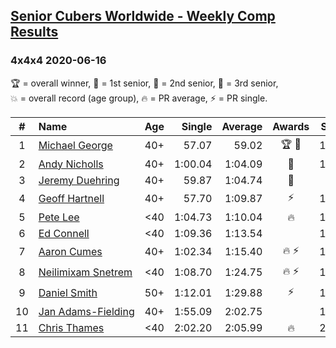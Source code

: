 <style>table {white-space: nowrap;}</style>

## [Senior Cubers Worldwide - Weekly Comp Results](/scw-comp/results/)
### 4x4x4 2020-06-16

<span style="white-space: nowrap;">🏆 = overall winner</span>, <span style="white-space: nowrap;">🥇 = 1st senior</span>, <span style="white-space: nowrap;">🥈 = 2nd senior</span>, <span style="white-space: nowrap;">🥉 = 3rd senior</span>, <span style="white-space: nowrap;">💥 = overall record (age group)</span>, <span style="white-space: nowrap;">🔥 = PR average</span>, <span style="white-space: nowrap;">⚡ = PR single</span>.

| # | Name | Age | Single | Average | Awards | Solve 1 | Solve 2 | Solve 3 | Solve 4 | Solve 5 | Video |
| :--: | :-- | :--: | --: | --: | :--: | --: | --: | --: | --: | --: | :-- |
| 1 | [Michael George](../../persons/michael_george/444.md) | 40+ | 57.07 | 59.02 | 🏆 🥇 | 1:00.85 | 58.20 | 1:06.86 | 58.00 | 57.07 | [Link](https://www.facebook.com/events/256188575607890/permalink/257812302112184/) |
| 2 | [Andy Nicholls](../../persons/andy_nicholls/444.md) | 40+ | 1:00.04 | 1:04.09 | 🥈 | 1:02.44 | 1:04.21 | 1:05.61 | 1:00.04 | 1:08.29 | [Link](https://www.facebook.com/events/256188575607890/permalink/258503442043070/) |
| 3 | [Jeremy Duehring](../../persons/jeremy_duehring/444.md) | 40+ | 59.87 | 1:04.74 | 🥉 | 59.87 | 1:05.68 | 1:16.10 | 1:05.52 | 1:03.03 | [Link](https://www.facebook.com/jeremy.duehring/videos/10160146958702846/) |
| 4 | [Geoff Hartnell](../../persons/geoff_hartnell/444.md) | 40+ | 57.70 | 1:09.87 | ⚡ | 1:05.05 | 1:09.83 | 1:14.72 | 1:17.93 | 57.70 | [Link](https://www.facebook.com/events/256188575607890/permalink/257661045460643/) |
| 5 | [Pete Lee](../../persons/pete_lee/444.md) | <40 | 1:04.73 | 1:10.04 | 🔥 | 1:12.69 | 1:25.53 | 1:05.41 | 1:12.01 | 1:04.73 | [Link](https://www.facebook.com/events/256188575607890/permalink/258410475385700/) |
| 6 | [Ed Connell](../../persons/ed_connell/444.md) | <40 | 1:09.36 | 1:13.54 |  | 1:10.01 | 1:09.36 | 1:16.51 | 1:14.10 | 1:25.04 | [Link](https://www.facebook.com/events/256188575607890/permalink/258972151996199/) |
| 7 | [Aaron Cumes](../../persons/aaron_cumes/444.md) | 40+ | 1:02.34 | 1:15.40 | 🔥 ⚡ | 1:11.75 | 1:27.11 | DNF | 1:07.34 | 1:02.34 | [Link](https://www.facebook.com/events/256188575607890/permalink/257120222181392/) |
| 8 | [Neilimixam Snetrem](../../persons/neilimixam_snetrem/444.md) | <40 | 1:08.70 | 1:24.75 | 🔥 ⚡ | 1:24.15 | 1:18.04 | 1:32.05 | 1:08.70 | 2:15.84 | [Link](https://www.facebook.com/events/256188575607890/permalink/257142405512507&comment_id=257163745510373&notif_t=event_mall_comment&notif_id=1592413285803230&ref=m_notif/) |
| 9 | [Daniel Smith](../../persons/daniel_smith/444.md) | 50+ | 1:12.01 | 1:29.88 | ⚡ | 1:12.01 | 1:44.45 | 2:05.62 | 1:19.71 | 1:25.47 | [Link](https://www.facebook.com/events/256188575607890/permalink/260576965169051/) |
| 10 | [Jan Adams-Fielding](../../persons/jan_adams_fielding/444.md) | 40+ | 1:55.09 | 2:02.75 |  | 1:55.09 | 1:58.89 | 2:14.28 | DNS | DNS | [Link](https://www.facebook.com/events/256188575607890/permalink/260407395186008/) |
| 11 | [Chris Thames](../../persons/chris_thames/444.md) | <40 | 2:02.20 | 2:05.99 | 🔥 | 2:04.17 | 2:11.60 | 2:02.20 | DNS | DNS | [Link](https://www.facebook.com/events/256188575607890/permalink/259049098655171/) |

<!-- Global site tag (gtag.js) - Google Analytics -->
<script async src="https://www.googletagmanager.com/gtag/js?id=UA-86348435-3"></script>
<script>window.dataLayer = window.dataLayer || []; function gtag() {dataLayer.push(arguments);} gtag('js', new Date()); gtag('config', 'UA-86348435-3');</script>
